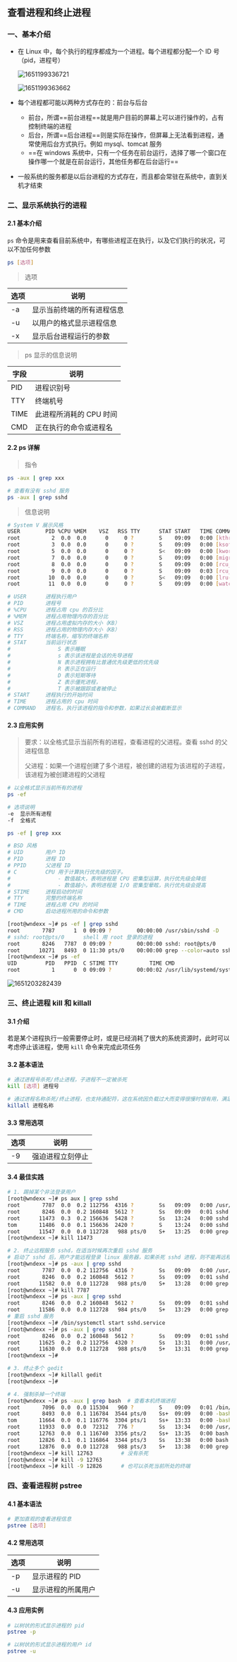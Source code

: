 ## 查看进程和终止进程

### 一、基本介绍

- 在 Linux 中，每个执行的程序都成为一个进程。每个进程都分配一个 ID 号（pid，进程号）

  ![1651199336721](查看进程和终止进程.assets/1651199336721-1651211623648.png)

  ![1651199363662](查看进程和终止进程.assets/1651199363662-1651211626481.png)

  

- 每个进程都可能以两种方式存在的：前台与后台

  - 前台，所谓==前台进程==就是用户目前的屏幕上可以进行操作的，占有控制终端的进程
  - 后台，所谓==后台进程==则是实际在操作，但屏幕上无法看到进程，通常使用后台方式执行。例如 mysql、tomcat 服务
  - ==在 windows 系统中，只有一个任务在前台运行，选择了哪一个窗口在操作哪一个就是在前台运行，其他任务都在后台运行==

- 一般系统的服务都是以后台进程的方式存在，而且都会常驻在系统中，直到关机才结束



### 二、显示系统执行的进程

#### 2.1 基本介绍

`ps` 命令是用来查看目前系统中，有哪些进程正在执行，以及它们执行的状况，可以不加任何参数

```bash
ps [选项]
```



> 选项

| 选项 | 说明                       |
| ---- | -------------------------- |
| -a   | 显示当前终端的所有进程信息 |
| -u   | 以用户的格式显示进程信息   |
| -x   | 显示后台进程运行的参数     |



> ps 显示的信息说明

| 字段 | 说明                    |
| ---- | ----------------------- |
| PID  | 进程识别号              |
| TTY  | 终端机号                |
| TIME | 此进程所消耗的 CPU 时间 |
| CMD  | 正在执行的命令或进程名  |



#### 2.2 ps 详解

> 指令

```bash
ps -aux | grep xxx

# 查看有没有 sshd 服务
ps -aux | grep sshd
```



> 信息说明

```bash
# System V 展示风格
USER        PID %CPU %MEM    VSZ   RSS TTY      STAT START   TIME COMMAND
root          2  0.0  0.0      0     0 ?        S    09:09   0:00 [kthreadd]
root          3  0.0  0.0      0     0 ?        S    09:09   0:00 [ksoftirqd/0]
root          5  0.0  0.0      0     0 ?        S<   09:09   0:00 [kworker/0:0H]
root          7  0.0  0.0      0     0 ?        S    09:09   0:00 [migration/0]
root          8  0.0  0.0      0     0 ?        S    09:09   0:00 [rcu_bh]
root          9  0.0  0.0      0     0 ?        S    09:09   0:03 [rcu_sched]
root         10  0.0  0.0      0     0 ?        S<   09:09   0:00 [lru-add-drain]
root         11  0.0  0.0      0     0 ?        S    09:09   0:00 [watchdog/0]

# USER		进程执行用户
# PID		进程号
# %CPU		进程占用 cpu 的百分比
# %MEM		进程占用物理内存的百分比
# VSZ		进程占用虚拟内存的大小（KB）
# RSS		进程占用的物理内存大小（KB）
# TTY		终端名称，缩写的终端名称
# STAT		当前运行状态
#				S 表示睡眠
#				s 表示该进程是会话的先导进程
#				N 表示进程拥有比普通优先级更低的优先级
#				R 表示正在运行
#				D 表示短期等待
#				Z 表示僵死进程，
#				T 表示被跟踪或者被停止
# START		进程执行的开始时间
# TIME 		进程占用的 cpu 时间
# COMMAND	进程名，执行该进程的指令和参数，如果过长会被截断显示
```



#### 2.3 应用实例

> 要求：以全格式显示当前所有的进程，查看进程的父进程。查看 sshd 的父进程信息
>
> 父进程：如果一个进程创建了多个进程，被创建的进程为该进程的子进程，该进程为被创建进程的父进程

```bash
# 以全格式显示当前所有的进程
ps -ef

# 选项说明
-e	显示所有进程
-f	全格式

ps -ef | grep xxx

# BSD 风格
# UID		用户 ID
# PID		进程 ID
# PPID		父进程 ID
# C			CPU 用于计算执行优先级的因子。
# 				- 数值越大，表明进程是 CPU 密集型运算，执行优先级会降低
#				- 数值越小，表明进程是 I/O 密集型晕眩，执行优先级会提高
# STIME		进程启动的时间
# TTY		完整的终端名称
# TIME		进程占用 CPU 的时间
# CMD		启动进程所用的命令和参数
```



```bash
[root@wndexx ~]# ps -ef | grep sshd
root       7787      1  0 09:09 ?        00:00:00 /usr/sbin/sshd -D
# sshd: root@pts/0  	shell 用 root 登录的进程
root       8246   7787  0 09:09 ?        00:00:00 sshd: root@pts/0
root      10271   8493  0 11:30 pts/0    00:00:00 grep --color=auto sshd
[root@wndexx ~]# ps -ef
UID         PID   PPID  C STIME TTY          TIME CMD
root          1      0  0 09:09 ?        00:00:02 /usr/lib/systemd/systemd --switched-root --system --deserialize 22
```



![1651203282439](查看进程和终止进程.assets/1651203282439-1651211633512.png)



### 三、终止进程 kill 和 killall

#### 3.1 介绍

若是某个进程执行一般需要停止时，或是已经消耗了很大的系统资源时，此时可以考虑停止该进程，使用 `kill` 命令来完成此项任务



#### 3.2 基本语法

```bash
# 通过进程号杀死/终止进程，子进程不一定被杀死
kill [选项] 进程号

# 通过进程名称杀死/终止进程，也支持通配符，这在系统因负载过大而变得很慢时很有用，满足进程名的所有进程及其所有子进程会被杀死
killall 进程名称
```



#### 3.3 常用选项

| 选项 | 说明             |
| ---- | ---------------- |
| -9   | 强迫进程立刻停止 |



#### 3.4 最佳实践

```bash
# 1. 踢掉某个非法登录用户
[root@wndexx ~]# ps aux | grep sshd
root       7787  0.0  0.2 112756  4316 ?        Ss   09:09   0:00 /usr/sbin/sshd -D
root       8246  0.0  0.2 160848  5612 ?        Ss   09:09   0:01 sshd: root@pts/0
root      11473  0.3  0.2 156636  5428 ?        Ss   13:24   0:00 sshd: tom [priv]
tom       11486  0.0  0.1 156636  2420 ?        S    13:24   0:00 sshd: tom@pts/1
root      11547  0.0  0.0 112728   988 pts/0    S+   13:25   0:00 grep --color=auto ssh
[root@wndexx ~]# kill 11473

# 2. 终止远程服务 sshd，在适当时候再次重启 sshd 服务
# 启动了 sshd 后，用户才能远程登录 linux 服务器，如果杀死 sshd 进程，则不能再远程登录，但是原先登录的用户不受影响，即 sshd 的子进程并没有被杀死
[root@wndexx ~]# ps -aux | grep sshd
root       7787  0.0  0.2 112756  4316 ?        Ss   09:09   0:00 /usr/sbin/sshd -D
root       8246  0.0  0.2 160848  5612 ?        Ss   09:09   0:01 sshd: root@pts/0
root      11582  0.0  0.0 112728   988 pts/0    S+   13:28   0:00 grep --color=auto ssh
[root@wndexx ~]# kill 7787
[root@wndexx ~]# ps -aux | grep sshd
root       8246  0.0  0.2 160848  5612 ?        Ss   09:09   0:01 sshd: root@pts/0
root      11586  0.0  0.0 112728   984 pts/0    S+   13:29   0:00 grep --color=auto ssh
# 重启 sshd 服务
[root@wndexx ~]# /bin/systemctl start sshd.service
[root@wndexx ~]# ps -aux | grep sshd
root       8246  0.0  0.2 160848  5612 ?        Ss   09:09   0:01 sshd: root@pts/0
root      11625  0.2  0.2 112756  4320 ?        Ss   13:31   0:00 /usr/sbin/sshd -D
root      11630  0.0  0.0 112728   988 pts/0    S+   13:31   0:00 grep --color=auto sshd
[root@wndexx ~]# 

# 3. 终止多个 gedit
[root@wndexx ~]# killall gedit
[root@wndexx ~]# 

# 4. 强制杀掉一个终端
[root@wndexx ~]# ps -aux | grep bash  # 查看本机终端进程
root       7096  0.0  0.0 115304   960 ?        S    09:09   0:01 /bin/bash /usr/sbin/ksmtuned
root       8493  0.0  0.1 116784  3544 pts/0    Ss+  09:09   0:00 -bash
tom       11664  0.0  0.1 116776  3304 pts/1    Ss+  13:33   0:00 -bash
root      11933  0.0  0.0  72312   776 ?        Ss   13:34   0:00 /usr/bin/ssh-agent /bin/sh -c exec -l /bin/bash -c "env GNOME_SHELL_SESSION_MODE=classic gnome-session --session gnome-classic"
root      12763  0.0  0.1 116740  3356 pts/2    Ss+  13:35   0:00 bash
root      12826  0.1  0.1 116864  3344 pts/3    Ss   13:38   0:00 bash
root      12876  0.0  0.0 112728   988 pts/3    S+   13:38   0:00 grep --color=auto bash
[root@wndexx ~]# kill 12763   		# 没有杀死
[root@wndexx ~]# kill -9 12763
[root@wndexx ~]# kill -9 12826		# 也可以杀死当前所处的终端
```





### 四、查看进程树 pstree

#### 4.1 基本语法

```bash
# 更加直观的查看进程信息
pstree [选项]
```



#### 4.2 常用选项

| 选项 | 说明               |
| ---- | ------------------ |
| -p   | 显示进程的 PID     |
| -u   | 显示进程的所属用户 |



#### 4.3 应用实例

```bash
# 以树状的形式显示进程的 pid
pstree -p

# 以树状的形式显示进程的用户 id
pstree -u
```





